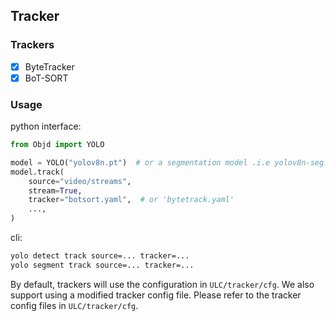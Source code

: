 ## Tracker

### Trackers

- [x] ByteTracker
- [x] BoT-SORT

### Usage

python interface:

```python
from Objd import YOLO

model = YOLO("yolov8n.pt")  # or a segmentation model .i.e yolov8n-seg.pt
model.track(
    source="video/streams",
    stream=True,
    tracker="botsort.yaml",  # or 'bytetrack.yaml'
    ...,
)
```

cli:

```bash
yolo detect track source=... tracker=...
yolo segment track source=... tracker=...
```

By default, trackers will use the configuration in `ULC/tracker/cfg`.
We also support using a modified tracker config file. Please refer to the tracker config files
in `ULC/tracker/cfg`.
